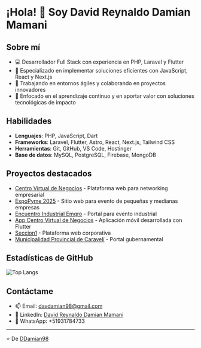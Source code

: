 # ¡Hola! 👋 Soy David Reynaldo Damian Mamani

## Sobre mí
- 💻 Desarrollador Full Stack con experiencia en PHP, Laravel y Flutter
- 🌱 Especializado en implementar soluciones eficientes con JavaScript, React y Next.js
- 🔭 Trabajando en entornos ágiles y colaborando en proyectos innovadores
- 🚀 Enfocado en el aprendizaje continuo y en aportar valor con soluciones tecnológicas de impacto

## Habilidades
- **Lenguajes**: PHP, JavaScript, Dart
- **Frameworks**: Laravel, Flutter, Astro, React, Next.js, Tailwind CSS
- **Herramientas**: Git, GitHub, VS Code, Hostinger
- **Base de datos**: MySQL, PostgreSQL, Firebase, MongoDB

## Proyectos destacados
- [Centro Virtual de Negocios](https://networking.virtualbusinessc.com) - Plataforma web para networking empresarial
- [ExpoPyme 2025](https://expopyme.virtualbusinessc.com) - Sitio web para evento de pequeñas y medianas empresas
- [Encuentro Industrial Emqro](https://encuentroindustrial.emqro.com) - Portal para evento industrial
- [App Centro Virtual de Negocios](https://play.google.com/store/apps/details?id=com.mycompany.plataformavn&hl=es_419) - Aplicación móvil desarrollada con Flutter
- [Seccion1](https://www.ctmseccion1.com) - Plataforma web corporativa
- [Municipalidad Provincial de Caravelí](https://www.municaraveli.gob.pe) - Portal gubernamental

## Estadísticas de GitHub
![Top Langs](https://github-readme-stats.vercel.app/api/top-langs/?username=DDamian98&layout=compact&theme=radical)

## Contáctame
- 📫 Email: davdamian98@gmail.com
- 💼 LinkedIn: [David Reynaldo Damian Mamani](https://pe.linkedin.com/in/david-reynaldo-damian-mamani-2836a6276)
- 📱 WhatsApp: +51931784733

---
⭐️ De [DDamian98](https://github.com/DDamian98)

